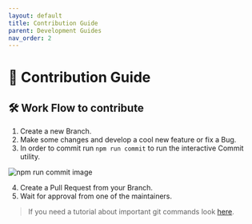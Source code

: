```yaml
---
layout: default
title: Contribution Guide
parent: Development Guides
nav_order: 2
---
```


# :hammer: Contribution Guide

## **:hammer_and_wrench: Work Flow to contribute**

1. Create a new Branch.
2. Make some changes and develop a cool new feature or fix a Bug.
3. In order to commit run `npm run commit` to run the interactive Commit utility.

![npm run commit image]({{site.baseurl}}/pages/assets/images/git-cz.png)


4. Create a Pull Request from your Branch.
5. Wait for approval from one of the maintainers.

> If you need a tutorial about important git commands look [here](https://dev.to/dhruv/essential-git-commands-every-developer-should-know-2fl).